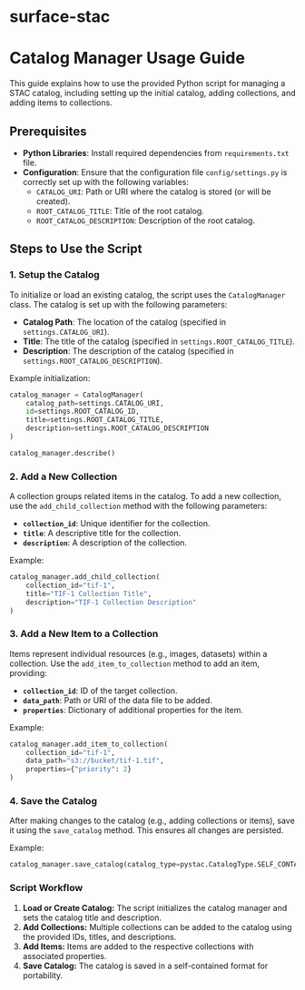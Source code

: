 # surface-stac
# Catalog Manager Usage Guide

This guide explains how to use the provided Python script for managing a STAC catalog, including setting up the initial catalog, adding collections, and adding items to collections.

## Prerequisites

- **Python Libraries**: Install required dependencies from `requirements.txt` file.
- **Configuration**: Ensure that the configuration file `config/settings.py` is correctly set up with the following variables:
  - `CATALOG_URI`: Path or URI where the catalog is stored (or will be created).
  - `ROOT_CATALOG_TITLE`: Title of the root catalog.
  - `ROOT_CATALOG_DESCRIPTION`: Description of the root catalog.

## Steps to Use the Script

### 1. Setup the Catalog

To initialize or load an existing catalog, the script uses the `CatalogManager` class. The catalog is set up with the following parameters:

- **Catalog Path**: The location of the catalog (specified in `settings.CATALOG_URI`).
- **Title**: The title of the catalog (specified in `settings.ROOT_CATALOG_TITLE`).
- **Description**: The description of the catalog (specified in `settings.ROOT_CATALOG_DESCRIPTION`).

Example initialization:
```python
catalog_manager = CatalogManager(
    catalog_path=settings.CATALOG_URI,
    id=settings.ROOT_CATALOG_ID,
    title=settings.ROOT_CATALOG_TITLE,
    description=settings.ROOT_CATALOG_DESCRIPTION
)

catalog_manager.describe()
```

### 2. Add a New Collection

A collection groups related items in the catalog. To add a new collection, use the `add_child_collection` method with the following parameters:
- **`collection_id`**: Unique identifier for the collection.
- **`title`**: A descriptive title for the collection.
- **`description`**: A description of the collection.

Example:
```python
catalog_manager.add_child_collection(
    collection_id="tif-1",
    title="TIF-1 Collection Title",
    description="TIF-1 Collection Description"
)
```

### 3. Add a New Item to a Collection

Items represent individual resources (e.g., images, datasets) within a collection. Use the `add_item_to_collection` method to add an item, providing:
- **`collection_id`**: ID of the target collection.
- **`data_path`**: Path or URI of the data file to be added.
- **`properties`**: Dictionary of additional properties for the item.

Example:
```python
catalog_manager.add_item_to_collection(
    collection_id="tif-1",
    data_path="s3://bucket/tif-1.tif",
    properties={"priority": 2}
)
```

### 4. Save the Catalog
After making changes to the catalog (e.g., adding collections or items), save it using the `save_catalog` method. This ensures all changes are persisted.

Example:
```python
catalog_manager.save_catalog(catalog_type=pystac.CatalogType.SELF_CONTAINED)
```

### Script Workflow
1. **Load or Create Catalog:** The script initializes the catalog manager and sets the catalog title and description.
2. **Add Collections:** Multiple collections can be added to the catalog using the provided IDs, titles, and descriptions.
3. **Add Items:** Items are added to the respective collections with associated properties.
4. **Save Catalog:** The catalog is saved in a self-contained format for portability.